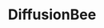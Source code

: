 ---
title: "DiffusionBee"
url: https://github.com/divamgupta/diffusionbee-stable-diffusion-ui
image: 1672476942000.png
tags: ["osx","ai","text2image"]
description: "stable diffusion app for apple silicon"
---